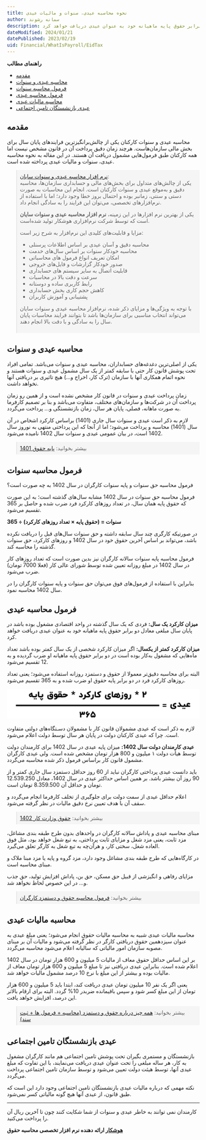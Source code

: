 ```yaml
---
title: نحوه محاسبه عیدی، سنوات و مالیات عیدی
author: سمانه رشوند  
description: فردی که یک سال گذشته در واحد اقتصادی مشغول بوده باشد در پایان سال مبلغی معادل دو برابر حقوق پایه ماهیانه خود به عنوان عیدی دریافت خواهد کرد.
dateModified: 2024/01/21
datePublished: 2023/02/19
uid: Financial/WhatIsPayroll/EidTax
---
```

**راهنمای مطالب**
- [مقدمه](#مقدمه)
- [محاسبه عیدی و سنوات](#محاسبه-عیدی-و-سنوات)
- [فرمول محاسبه سنوات](#فرمول-محاسبه-سنوات)
- [فرمول محاسبه عیدی](#فرمول-محاسبه-عیدی)
- [محاسبه مالیات عیدی](#محاسبه-مالیات-عیدی)
- [عیدی بازنشستگان تامین اجتماعی](#عیدی-بازنشستگان-تامین-اجتماعی)

## مقدمه
محاسبه عیدی و سنوات کارکنان یکی از چالش‌برانگیزترین فرایندهای پایان سال برای بخش مالی سازمان‌هاست. هرچند زمان دقیق پرداخت آن در قانون مشخص نیست اما همه کارکنان طبق فرمول‌هایی مشمول دریافت آن هستند. در این مقاله به نحوه محاسبه عیدی، سنوات و مالیات عیدی پرداخته شده است.


<blockquote style="background-color:#f5f5f5; padding:0.5rem">
<a href="https://www.hooshkar.com/Software/Sayan/Module/Payroll" target="_blank">نرم افزار محاسبه عیدی و سنوات سایان</a>:</br> یکی از چالش‌های متداول برای بخش‌های مالی و حسابداری سازمان‌ها، محاسبه دقیق و به‌موقع عیدی و سنوات کارکنان است. انجام این محاسبات به صورت دستی و سنتی، زمانبر بوده و احتمال بروز خطا وجود دارد؛ اما با استفاده از نرم‌افزارهای تخصصی، می‌توان این فرایند را به سادگی انجام داد.

یکی از بهترین نرم افزارها در این زمینه، **نرم افزار محاسبه عیدی و سنوات سایان** است که توسط شرکت نرم‌افزاری هوشکار تولید شده‌است. 

مزایا و قابلیت‌های کلیدی این نرم‌افزار به شرح زیر است:

- محاسبه دقیق و آسان عیدی بر اساس اطلاعات پرسنلی
- محاسبه خودکار سنوات بر اساس سال‌های خدمت
- امکان تعریف انواع فرمول های محاسباتی
- صدور خودکار گزارشات و فایل‌های خروجی
- قابلیت اتصال به سایر سیستم های حسابداری
- سرعت و دقت بالا در محاسبات
- رابط کاربری ساده و دوستانه
- کاهش حجم کاری بخش حسابداری
- پشتیبانی و آموزش کاربران

با توجه به ویژگی‌ها و مزایای ذکر شده، نرم‌افزار محاسبه عیدی و سنوات سایان می‌تواند انتخاب مناسبی برای سازمان‌ها باشد تا بتوانند فرایند محاسبات پایان سال را به سادگی و با دقت بالا انجام دهند.
</blockquote>


## محاسبه عیدی و سنوات
یکی از اصلی‌ترین دغدغه‌های حسابداران، محاسبه عیدی و سنوات می‌باشد. تمامی افراد تحت پوشش قانون کار حتی با سابقه کمتر از یک سال مشمول عیدی و سنوات هستند و نحوه اتمام همکاری آنها با سازمان (ترک کار، اخراج و...) هیچ تاثیری بر دریافتی آنها نخواهد داشت.

زمان پرداخت عیدی و سنوات در قانون کار مشخص نشده است و از همین رو زمان پرداخت آن در شرکت‌ها و سازمان‌های مختلف، متفاوت می‌باشد و بنا بر تصمیم کارفرما به صورت ماهانه، فصلی، پایان هر سال، زمان بازنشستگی و... پرداخت می‌گردد.



لازم به ذکر است عیدی و سنوات سال جاری (1401) بر‌اساس کارکرد اشخاص در آن سال (1401) محاسبه و پرداخت می‌شود؛ اما از آنجا که این پرداختی منتهی به نوروز سال 1402 است، در بیان عمومی عیدی و سنوات سال 1402 نامیده می‌شود.

<blockquote style="background-color:#f5f5f5; padding:0.5rem">
بیشتر بخوانید: <a href="https://www.hooshkar.com/Wiki/Payroll/Payroll1401" target="_blank">پایه حقوق 1401</a></blockquote>

## فرمول محاسبه سنوات
فرمول محاسبه حق سنوات و پایه سنوات کارگران در سال 1402 به چه صورت است؟

فرمول محاسبه حق سنوات در سال 1402 مشابه سال‌های گذشته است؛ به این صورت که حقوق پایه همان سال، در تعداد روزهای کارکرد فرد ضرب شده و حاصل بر 365 تقسیم می‌شود.

**سنوات = (حقوق پایه × تعداد روزهای کارکرد) ÷ 365**

در صورتیکه کارگری چند سال سابقه داشته و حق سنوات سال‌های قبل را دریافت نکرده باشد، می‌تواند بر اساس آخرین حقوق خود در سال 1402 و روزهای کارکرد، حق سنوات گذشته را محاسبه کند.

فرمول محاسبه پایه سنوات سالانه کارگران نیز بدین صورت است که تعداد روزهای کار در سال 1402 در مبلغ روزانه تعیین شده توسط شورای عالی کار (فعلا 7000 تومان) ضرب می‌شود.

بنابراین با استفاده از فرمول‌های فوق می‌توان حق سنوات و پایه سنوات کارگران را در سال 1402 محاسبه نمود.


## فرمول محاسبه عیدی
**میزان کارکرد یک سال:** فردی که یک سال گذشته در واحد اقتصادی مشغول بوده باشد در پایان سال مبلغی معادل دو برابر حقوق پایه ماهیانه خود به عنوان عیدی دریافت خواهد کرد.

**میزان کارکرد کمتر از یکسال:** اگر میزان کارکرد شخصی از یک سال کمتر بوده باشد تعداد ماه‌هایی که مشغول به‌کار بوده‌ است در دو برابر حقوق پایه ماهیانه او ضرب گردیده و به 12 تقسیم می‌شود. 

البته برای محاسبه دقیق‌تر معمولا از حقوق و دستمزد روزانه استفاده می‌شود؛ یعنی تعداد روزهای کارکرد فرد در دو برابر پایه حقوق او ضرب شده و به 365 تقسیم می‌شود.

![عیدی](./Images/Eid.webp)

لازم به ذکر است که عیدی مشمولان قانون کار با مشمولان دسـتگاه‌های دولتی متفاوت است. 
چرا که عیدی کارکنان دولت در پایان هر سال توسط دولت اعلام می‌شود.

**عیدی کارمندان دولت سال 1402:** میزان پایه عیدی در سال 1402 برای کارمندان دولت توسط هیأت دولت ۱ میلیون و 800 هزار تومان مشخص شده است.
ولی عیدی کارگران مشمول قانون کار براساس فرمول ذکر شده محاسبه می‌گردد. 

باید دانست عیدی پرداختی کارگران نباید از 60 روز حداقل دستمزد سال جاری کمتر و از 90 روز آن بیشتر باشد. 
بر همین اساس حداکثر عیدی در سال 1402، معادل 12.539.250 تومان و حداقل آن 8.359.500 تومان است. 

اعلام حداقل عیدی از سمت دولت برای جلوگیری از تخلف کارفرما انجام می‌گردد و سقف آن با هدف تعیین نرخ دقیق مالیات در نظر گرفته می‌شود.

<blockquote style="background-color:#f5f5f5; padding:0.5rem">
بیشتر بخوانید: <a href="https://www.hooshkar.com/Wiki/Payroll/Payroll1402" target="_blank">حقوق وزارت کار 1402</a></blockquote>

مبنای محاسبه عیدی و پاداش سالانه کارگران در واحدهای بدون طرح طبقه بندی مشاغل، مزد ثابت، یعنی مزد شغل و مزایای ثابت پرداختی، به تبع شغل خواهد بود، مثل فوق العاده شغل، سختی کار، و هرآن‌چه به تبع شغل به کارگر تعلق می‌گیرد.

در کارگاه‌هایی که طرح طبقه بندی مشاغل وجود دارد، مزد گروه و پایه یا مزد مبنا ملاک و مبنای محاسبه است. 

مزایای رفاهی و انگیزشی از قبیل حق مسکن، حق بن، پاداش افزایش تولید، حق جذب و... در این خصوص لحاظ نخواهد شد.

<blockquote style="background-color:#f5f5f5; padding:0.5rem">
بیشتر بخوانید: <a href="https://www.hooshkar.com/Wiki/Payroll/PayrollFormula" target="_blank">فرمول محاسبه حقوق و دستمزد کارگران
</a></blockquote>

## محاسبه مالیات عیدی

محاسبه مالیات عیدی شبیه به محاسبه مالیات حقوق انجام می‌شود؛ یعنی مبلغ عیدی به عنوان سیزدهمین حقوق دریافتی کارگر در نظر گرفته می‌شود و مالیات آن بر مبنای مصوبه سازمان امور مالیاتی که سالیانه اعلام می‌شود محاسبه می‌گردد. 

بر این اساس حداقل حقوق معاف از مالیات 5 میلیون و 600 هزار تومان در سال 1402 اعلام شده است. بنابراین عیدی دریافتی نیز تا مبلغ 5 میلیون و 600 هزار تومان معاف از مالیات بوده و بیشتر از این مبلغ با نرخ 10 درصد مشمول مالیات خواهد شد. 

یعنی اگر یک نفر 10 میلیون تومان عیدی دریافت کند، ابتدا باید 5 میلیون و 600 هزار تومان از این مبلغ کسر شود و سپس باقیمانده ضربدر 10% گردد. البته برای ارقام بالاتر این درصد، افزایش خواهد یافت.

<blockquote style="background-color:#f5f5f5; padding:0.5rem">
بیشتر بخوانید: <a href="https://www.hooshkar.com/Wiki/Financial/AllAboutSalary" target="_blank"> همه چیز درباره حقوق و دستمزد (محاسبه + فرمول ها + ثبت سند)</a></blockquote>

## عیدی بازنشستگان تامین اجتماعی
بازنشستگان و مستمری بگیران تحت پوشش تامین اجتماعی هم مانند کارگران مشغول به کار، هر ساله مبلغی را تحت عنوان عیدی دریافت می‌نمایند، با این تفاوت که مبلغ عیدی آنها، توسط هیئت دولت تعیین می‌شود و توسط سازمان تامین اجتماعی پرداخت می‌گردد. 

نکته مهمی که درباره مالیات عیدی بازنشستگان تامین اجتماعی وجود دارد این است که طبق قانون، از عیدی آنها هیچ گونه مالیاتی کسر نمی‌شود.

---
کارمندان نمی توانند به خاطر عیدی و سنوات از شما شکایت کنند
چون تا آخرین ریال آن را پرداخت می‌کنید.

**<a href="https://www.hooshkar.com" target="_blank">هوشکار</a> ارائه دهنده نرم افزار تخصصی محاسبه حقوق**



[مقدمه]: #مقدمه
[عیدی]: #عیدی
[محاسبه مالیات عیدی]: #محاسبه-مالیات-عیدی
[عیدی بازنشستگان تامین اجتماعی]: #عیدی-بازنشستگان-تامین-اجتماعی